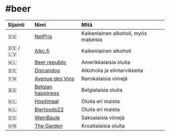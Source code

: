 # #beer

| Sijainti | Nimi | Mitä |
| :--- | :--- | :--- |
| 🇩🇪 | [NetPris](https://www.netpris.net) | Kaikenlainen alkoholi, myös makeisia |
| 🇩🇪 / 🇱🇻 | [Alkc.fi](https://alkc.fi/) | Kaikenlainen alkoholi |
| 🇳🇱 | [Beer republic](https://beerrepublic.eu/) | Amerikkalaisia oluita |
| 🇩🇪 | [Discandoo](https://www.discandooo.com/) | Alkoholia ja elintarvikkeita |
| 🇫🇷 | [Avenue des Vins](http://avenuedesvins.fr/) | Ranskalaisia viinejä |
| 🇧🇪 | [Belgian happiness](https://www.belgianhappiness.com/en) | Belgialaisia oluita |
| 🇳🇱 | [Hoptimaal](https://www.hoptimaal.nl/en/) | Oluita eri maista |
| 🇳🇱 | [Bierloods22](https://www.bierloods22.nl/en/) | Oluita eri maista |
| 🇩🇪 | [WeinBaule](http://www.weinbaule.de/) | Saksalaisia viinejä |
| 🇭🇷 | [The Garden](https://thegarden.hr/shop/) | Kroatialaisia oluita |
